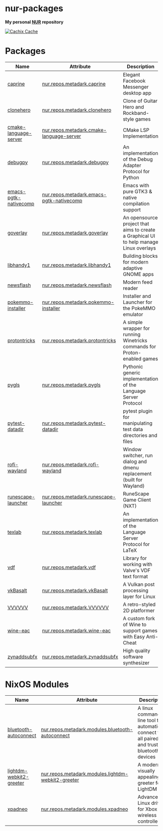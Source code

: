 # nur-packages

**My personal [NUR](https://github.com/nix-community/NUR) repository**

[![Cachix Cache](https://img.shields.io/badge/cachix-metadark-blue.svg)](https://metadark.cachix.org)

# Packages

Name | Attribute | Description
-----|-----------|------------
[caprine](https://sindresorhus.com/caprine)|[nur.repos.metadark.caprine](https://github.com/nix-community/nur-combined/tree/master/repos/metadark/pkgs/applications/networking/instant-messengers/caprine/default.nix#L50)|Elegant Facebook Messenger desktop app
[clonehero](https://clonehero.net)|[nur.repos.metadark.clonehero](https://github.com/nix-community/nur-combined/tree/master/repos/metadark/pkgs/games/clonehero/default.nix#L55)|Clone of Guitar Hero and Rockband-style games
[cmake-language-server](https://github.com/regen100/cmake-language-server)|[nur.repos.metadark.cmake-language-server](https://github.com/nix-community/nur-combined/blob/master/repos/metadark/pkgs/development/tools/misc/cmake-language-server/default.nix#L31)|CMake LSP Implementation
[debugpy](https://github.com/microsoft/debugpy)|[nur.repos.metadark.debugpy](https://github.com/nix-community/nur-combined/blob/master/repos/metadark/pkgs/development/python-modules/debugpy/default.nix#L62)|An implementation of the Debug Adapter Protocol for Python
[emacs-pgtk-nativecomp](https://github.com/fejfighter/emacs/tree/pgtk-nativecomp)|[nur.repos.metadark.emacs-pgtk-nativecomp](https://github.com/nix-community/nur-combined/blob/master/repos/metadark/pkgs/applications/editors/emacs-pgtk-nativecomp/default.nix#L26)|Emacs with pure GTK3 & native compilation support
[goverlay](https://github.com/benjamimgois/goverlay)|[nur.repos.metadark.goverlay](https://github.com/nix-community/nur-combined/tree/master/repos/metadark/pkgs/tools/graphics/goverlay/default.nix#L35)|An opensource project that aims to create a Graphical UI to help manage Linux overlays
[libhandy1](https://gitlab.gnome.org/GNOME/libhandy)|[nur.repos.metadark.libhandy1](https://github.com/nix-community/nur-combined/tree/master/repos/metadark/pkgs/development/libraries/libhandy1/default.nix#L70)|Building blocks for modern adaptive GNOME apps
[newsflash](https://gitlab.com/news-flash/news_flash_gtk)|[nur.repos.metadark.newsflash](https://github.com/nix-community/nur-combined/tree/master/repos/metadark/pkgs/applications/networking/newsreaders/newsflash/default.nix#L62)|Modern feed reader
[pokemmo-installer](https://pokemmo.eu)|[nur.repos.metadark.pokemmo-installer](https://github.com/nix-community/nur-combined/tree/master/repos/metadark/pkgs/games/pokemmo-installer/default.nix#L59)|Installer and Launcher for the PokeMMO emulator
[protontricks](https://github.com/Matoking/protontricks)|[nur.repos.metadark.protontricks](https://github.com/nix-community/nur-combined/tree/master/repos/metadark/pkgs/tools/package-management/protontricks/default.nix#L47)|A simple wrapper for running Winetricks commands for Proton-enabled games
[pygls](https://github.com/openlawlibrary/pygls)|[nur.repos.metadark.pygls](https://github.com/nix-community/nur-combined/blob/master/repos/metadark/pkgs/development/python-modules/pygls/default.nix#L26)|Pythonic generic implementation of the Language Server Protocol
[pytest-datadir](https://github.com/gabrielcnr/pytest-datadir)|[nur.repos.metadark.pytest-datadir](https://github.com/nix-community/nur-combined/blob/master/repos/metadark/pkgs/development/python-modules/pytest-datadir/default.nix#L27)|pytest plugin for manipulating test data directories and files
[rofi-wayland](https://github.com/lbonn/rofi)|[nur.repos.metadark.rofi-wayland](https://github.com/nix-community/nur-combined/tree/master/repos/metadark/pkgs/applications/misc/rofi-wayland/default.nix#$L61)|Window switcher, run dialog and dmenu replacement (built for Wayland)
[runescape-launcher](https://www.runescape.com)|[nur.repos.metadark.runescape-launcher](https://github.com/nix-community/nur-combined/tree/master/repos/metadark/pkgs/games/runescape-launcher/default.nix#L35)|RuneScape Game Client (NXT)
[texlab](https://texlab.netlify.app)|[nur.repos.metadark.texlab](https://github.com/nix-community/nur-combined/blob/master/repos/metadark/pkgs/development/tools/misc/texlab/default.nix#L30)|An implementation of the Language Server Protocol for LaTeX
[vdf](https://github.com/ValvePython/vdf)|[nur.repos.metadark.vdf](https://github.com/nix-community/nur-combined/blob/master/repos/metadark/pkgs/development/python-modules/vdf/default.nix#L20)|Library for working with Valve's VDF text format
[vkBasalt](https://github.com/DadSchoorse/vkBasalt)|[nur.repos.metadark.vkBasalt](https://github.com/nix-community/nur-combined/blob/master/repos/metadark/pkgs/tools/graphics/vkBasalt/default.nix#L37)|A Vulkan post processing layer for Linux
[VVVVVV](https://thelettervsixtim.es)|[nur.repos.metadark.VVVVVV](https://github.com/nix-community/nur-combined/blob/master/repos/metadark/pkgs/games/VVVVVV/default.nix#L42)|A retro-styled 2D platformer
[wine-eac](https://github.com/Guy1524/wine)|[nur.repos.metadark.wine-eac](https://github.com/nix-community/nur-combined/blob/master/repos/metadark/pkgs/misc/emulators/wine-Guy1524/default.nix#L28)|A custom fork of Wine to support games with Easy Anti-Cheat
[zynaddsubfx](https://zynaddsubfx.sourceforge.io)|[nur.repos.metadark.zynaddsubfx](https://github.com/nix-community/nur-combined/blob/master/repos/metadark/pkgs/applications/audio/zynaddsubfx/default.nix#L87)|High quality software synthesizer

# NixOS Modules

Name | Attribute | Description
-----|-----------|------------
[bluetooth-autoconnect](https://github.com/jrouleau/bluetooth-autoconnect)|[nur.repos.metadark.modules.bluetooth-autoconnect](https://github.com/nix-community/nur-combined/blob/master/repos/metadark/modules/services/networking/bluetooh-autoconnect.nix#L10)|A linux command line tool to automatically connect to all paired and trusted bluetooth devices
[lightdm-webkit2-greeter](http://antergos.github.io/web-greeter)|[nur.repos.metadark.modules.lightdm-webkit2-greeter](https://github.com/nix-community/nur-combined/tree/master/repos/metadark/modules/services/x11/display-managers/lightdm-greeters/webkit2.nix#L27)|A modern, visually appealing greeter for LightDM
[xpadneo](https://atar-axis.github.io/xpadneo)|[nur.repos.metadark.modules.xpadneo](https://github.com/nix-community/nur-combined/blob/master/repos/metadark/modules/hardware/xpadneo.nix#L9)|Advanced Linux driver for Xbox One wireless controllers

